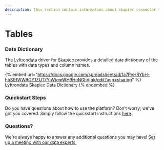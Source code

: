 ```yaml
---
description: This section contain information about skapiec connector tables information
---
```


# Tables

### Data Dictionary

The [Lyftrondata](https://www.lyftrondata.com/) driver for [Skapiec](https://www.lyftrondata.com/integration/skapiec/)[ ](https://www.lyftrondata.com/integration/skapiec/)provides a detailed data dictionary of the tables with data types and column names.

{% embed url="https://docs.google.com/spreadsheets/d/1a7PyHRYbH-hhS9fWW9GY1ZUT7YiWtemWH9HeNGhVjqk/edit?usp=sharing" %}
Lyftrondata Skapiec Data Dictionary
{% endembed %}

### Quickstart Steps

Do you have questions about how to use the platform? Don't worry; we've got you covered. Simply follow the quickstart instructions [here](../../../../quickstart-steps.md).

### Questions? <a href="#questions" id="questions"></a>

We're always happy to answer any additional questions you may have! [Set up a meeting with our data experts.](https://www.lyftrondata.com/book-a-meeting/)

